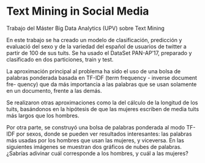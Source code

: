 # Text Mining in Social Media
Trabajo del Máster Big Data Analytics (UPV) sobre Text Mining

En este trabajo se ha creado un modelo de clasificación, predicción y evaluació del sexo y de la variedad del español de usuarios de twitter a partir de 100 de sus tuits. Se ha usado el DataSet PAN-AP’17, preparado y clasificado en dos particiones, train y test. 

La aproximación principal al problema ha sido el uso de una bolsa de palabras ponderada basada en TF-IDF (term frequency - inverse document fre- quency) que da más importancia a las palabras que se usan solamente en un documento, frente a las demás.

Se realizaron otras aproximaciones como la del cálculo de la longitud de los tuits, basándonos en la hipótesis de que las mujeres escriben de media tuits más largos que los hombres. 

Por otra parte, se construyó una bolsa de palabras ponderada al modo TF-IDF por sexos, donde se pueden ver resultados interesantes: las palabras más usadas por los hombres que usan las mujeres, y viceversa. En las siguientes imágenes se muestran dos gráficos de nubes de palabras. ¿Sabrías adivinar cuál corresponde a los hombres, y cuál a las mujeres?




